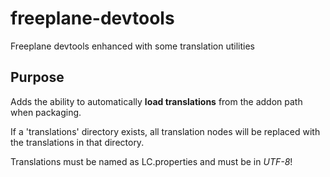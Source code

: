 # freeplane-devtools
Freeplane devtools enhanced with some translation utilities

## Purpose

Adds the ability to automatically **load translations** from the addon path when packaging.

If a 'translations' directory exists, all translation nodes will be replaced with the translations in that directory.

Translations must be named as LC.properties and must be in *UTF-8*!
